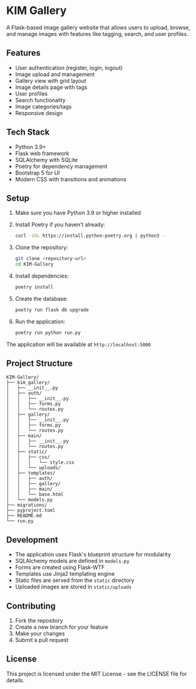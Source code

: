 # KIM Gallery

A Flask-based image gallery website that allows users to upload, browse, and manage images with features like tagging, search, and user profiles.

## Features

- User authentication (register, login, logout)
- Image upload and management
- Gallery view with grid layout
- Image details page with tags
- User profiles
- Search functionality
- Image categories/tags
- Responsive design

## Tech Stack

- Python 3.9+
- Flask web framework
- SQLAlchemy with SQLite
- Poetry for dependency management
- Bootstrap 5 for UI
- Modern CSS with transitions and animations

## Setup

1. Make sure you have Python 3.9 or higher installed
2. Install Poetry if you haven't already:
   ```bash
   curl -sSL https://install.python-poetry.org | python3 -
   ```

3. Clone the repository:
   ```bash
   git clone <repository-url>
   cd KIM-Gallery
   ```

4. Install dependencies:
   ```bash
   poetry install
   ```

5. Create the database:
   ```bash
   poetry run flask db upgrade
   ```

6. Run the application:
   ```bash
   poetry run python run.py
   ```

The application will be available at `http://localhost:5000`

## Project Structure

```
KIM-Gallery/
├── kim_gallery/
│   ├── __init__.py
│   ├── auth/
│   │   ├── __init__.py
│   │   ├── forms.py
│   │   └── routes.py
│   ├── gallery/
│   │   ├── __init__.py
│   │   ├── forms.py
│   │   └── routes.py
│   ├── main/
│   │   ├── __init__.py
│   │   └── routes.py
│   ├── static/
│   │   ├── css/
│   │   │   └── style.css
│   │   └── uploads/
│   ├── templates/
│   │   ├── auth/
│   │   ├── gallery/
│   │   ├── main/
│   │   └── base.html
│   └── models.py
├── migrations/
├── pyproject.toml
├── README.md
└── run.py
```

## Development

- The application uses Flask's blueprint structure for modularity
- SQLAlchemy models are defined in `models.py`
- Forms are created using Flask-WTF
- Templates use Jinja2 templating engine
- Static files are served from the `static` directory
- Uploaded images are stored in `static/uploads`

## Contributing

1. Fork the repository
2. Create a new branch for your feature
3. Make your changes
4. Submit a pull request

## License

This project is licensed under the MIT License - see the LICENSE file for details.
